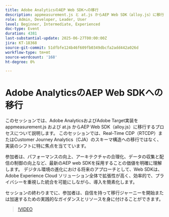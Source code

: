 ```yaml
---
title: Adobe AnalyticsのAEP Web SDKへの移行
description: appmeasurement.js と at.js からAEP Web SDK（alloy.js）に移行して、パフォーマンスとアーキテクチャの簡素化を図り、将来に備えたAdobe統合を実現する方法を説明します。
role: Admin, Developer, Leader, User
level: Beginner, Intermediate, Experienced
doc-type: Event
duration: 4381
last-substantial-update: 2025-06-27T00:00:00Z
jira: KT-18368
source-git-commit: 51dfbfe124b46f609fb0349dbcfa2add442a026d
workflow-type: tm+mt
source-wordcount: '168'
ht-degree: 0%

---
```



# Adobe AnalyticsのAEP Web SDKへの移行

このセッションでは、Adobe AnalyticsおよびAdobe Target実装を appmeasurement.js および at.js からAEP Web SDK（alloy.js）に移行するプロセスについて説明します。 このセッションでは、Real-Time CDP（RTCDP）またはCustomer Journey Analytics（CJA）のスキーマ構造への移行ではなく、実装のシフトに特に焦点を当てています。

参加者は、パフォーマンスの向上、アーキテクチャの合理化、データの収集と配信の制御の向上など、最新のAEP web SDKを採用することの価値を明確に理解します。 デジタル環境の進化における将来のアプローチとして、Web SDKは、Adobe Experience Cloud ソリューション全体で拡張性が高く、効率的で、プライバシーを重視した統合を可能にしながら、導入を簡素化します。

セッションの終わりまでに、参加者は、自信を持って移行ジャーニーを開始または加速するための実践的なガイダンスとリソースを身に付けることができます。

>[!VIDEO](https://video.tv.adobe.com/v/3464032/?learn=on&enablevpops)
